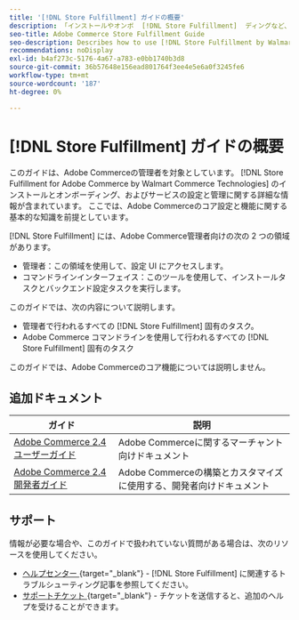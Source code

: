 ```yaml
---
title: '[!DNL Store Fulfillment] ガイドの概要'
description: 「インストールやオンボ  [!DNL Store Fulfillment]  ディングなど、Adobe Commerce管理者向けの包括的な情報です。」
seo-title: Adobe Commerce Store Fulfillment Guide
seo-description: Describes how to use [!DNL Store Fulfillment by Walmart Commerce Technologies] services with Adobe Commerce.
recommendations: noDisplay
exl-id: b4af273c-5176-4a67-a783-e0bb1740b3d8
source-git-commit: 36b57648e156ead801764f3ee4e5e6a0f3245fe6
workflow-type: tm+mt
source-wordcount: '187'
ht-degree: 0%

---
```


# [!DNL Store Fulfillment] ガイドの概要

このガイドは、Adobe Commerceの管理者を対象としています。 [!DNL Store Fulfillment for Adobe Commerce by Walmart Commerce Technologies] のインストールとオンボーディング、およびサービスの設定と管理に関する詳細な情報が含まれています。 ここでは、Adobe Commerceのコア設定と機能に関する基本的な知識を前提としています。

[!DNL Store Fulfillment] には、Adobe Commerce管理者向けの次の 2 つの領域があります。

* 管理者：この領域を使用して、設定 UI にアクセスします。
* コマンドラインインターフェイス：このツールを使用して、インストールタスクとバックエンド設定タスクを実行します。

このガイドでは、次の内容について説明します。

* 管理者で行われるすべての [!DNL Store Fulfillment] 固有のタスク。
* Adobe Commerce コマンドラインを使用して行われるすべての [!DNL Store Fulfillment] 固有のタスク

このガイドでは、Adobe Commerceのコア機能については説明しません。

## 追加ドキュメント

| ガイド | 説明 |
|-----------------------------------------------------------------------|----------------------------------------------------------------------------|
| [Adobe Commerce 2.4 ユーザーガイド ](https://docs.magento.com/user-guide/) | Adobe Commerceに関するマーチャント向けドキュメント |
| [Adobe Commerce 2.4 開発者ガイド ](https://devdocs.magento.com/) | Adobe Commerceの構築とカスタマイズに使用する、開発者向けドキュメント |

## サポート

情報が必要な場合や、このガイドで扱われていない質問がある場合は、次のリソースを使用してください。

* [ ヘルプセンター ](https://experienceleague.adobe.com/docs/commerce-knowledge-base/kb/help-center-guide/magento-help-center-user-guide.html#submit-ticket){target="_blank"} - [!DNL Store Fulfillment] に関連するトラブルシューティング記事を参照してください。
* [ サポートチケット ](https://experienceleague.adobe.com/docs/commerce-knowledge-base/kb/help-center-guide/magento-help-center-user-guide.html#submit-ticket){target="_blank"} - チケットを送信すると、追加のヘルプを受けることができます。
